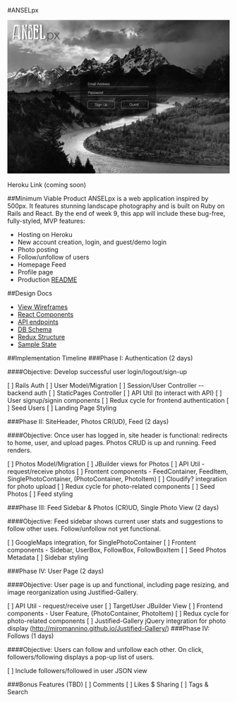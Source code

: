 #ANSELpx

![alt text](https://github.com/rossmorey/ANSELpx/blob/master/docs/wireframes/Login%20Design.png "Login Page Mock-up")

Heroku Link (coming soon)

##Minimum Viable Product
ANSELpx is a web application inspired by 500px.  It features stunning landscape photography and is built on Ruby on Rails and React.  By the end of week 9, this app will include these bug-free, fully-styled, MVP features:

- Hosting on Heroku
- New account creation, login, and guest/demo login
- Photo posting
- Follow/unfollow of users
- Homepage Feed
- Profile page
- Production [README](https://github.com/rossmorey/ANSELpx/blob/master/README.md)

##Design Docs
- [View Wireframes](https://github.com/rossmorey/ANSELpx/blob/master/docs/wireframes/)
- [React Components](https://github.com/rossmorey/ANSELpx/blob/master/docs/component-hierarchy.md)
- [API endpoints](https://github.com/rossmorey/ANSELpx/blob/master/docs/api-endpoints.md)
- [DB Schema](https://github.com/rossmorey/ANSELpx/blob/master/docs/schema.md)
- [Redux Structure](https://github.com/rossmorey/ANSELpx/blob/master/docs/redux-structure.md)
- [Sample State](https://github.com/rossmorey/ANSELpx/blob/master/docs/sample-state.md)

##Implementation Timeline
###Phase I: Authentication (2 days)

####Objective: Develop successful user login/logout/sign-up

[ ] Rails Auth
[ ] User Model/Migration
[ ] Session/User Controller -- backend auth
[ ] StaticPages Controller
[ ] API Util (to interact with API)
[ ] User signup/signin components
[ ] Redux cycle for frontend authentication
[ ] Seed Users
[ ] Landing Page Styling

###Phase II: SiteHeader, Photos CR(UD), Feed (2 days)

####Objective: Once user has logged in, site header is functional: redirects to home, user, and upload pages.  Photos CRUD is up and running. Feed renders.

[ ] Photos Model/Migration
[ ] JBuilder views for Photos
[ ] API Util - request/receive photos
[ ] Frontent components - FeedContainer, FeedItem, SinglePhotoContainer, (PhotoContainer, PhotoItem)
[ ] Cloudify? integration for photo upload
[ ] Redux cycle for photo-related components
[ ] Seed Photos
[ ] Feed styling

###Phase III: Feed Sidebar & Photos (CR)UD, Single Photo View (2 days)

####Objective: Feed sidebar shows current user stats and suggestions to follow other uses.  Follow/unfollow not yet functional.

[ ] GoogleMaps integration, for SinglePhotoContainer
[ ] Frontent components - Sidebar, UserBox, FollowBox, FollowBoxItem
[ ] Seed Photos Metadata
[ ] Sidebar styling

###Phase IV: User Page (2 days)

####Objective: User page is up and functional, including page resizing, and image reorganization using Justified-Gallery.

[ ] API Util - request/receive user
[ ] TargetUser JBuilder View
[ ] Frontend components - User Feature, (PhotoContainer, PhotoItem)
[ ] Redux cycle for photo-related components
[ ] Justified-Gallery jQuery integration for photo display (http://miromannino.github.io/Justified-Gallery/)
###Phase IV: Follows (1 days)

####Objective: Users can follow and unfollow each other.  On click, followers/following displays a pop-up list of users.

[ ] Include followers/followed in user JSON view

###Bonus Features (TBD)
[ ] Comments
[ ] Likes $ Sharing
[ ] Tags & Search
